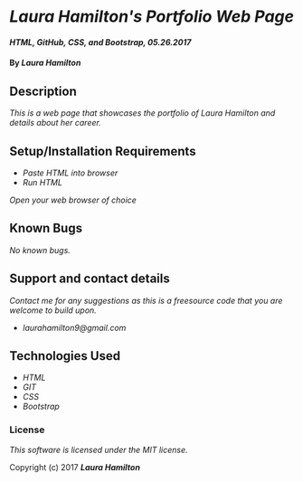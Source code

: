 # _Laura Hamilton's Portfolio Web Page_

#### _HTML, GitHub, CSS, and Bootstrap, 05.26.2017_

#### By _****Laura Hamilton****_

## Description

_This is a web page that showcases the portfolio of Laura Hamilton and details about her career._

## Setup/Installation Requirements

* _Paste HTML into browser_
* _Run HTML_

_Open your web browser of choice_

## Known Bugs

_No known bugs._

## Support and contact details

_Contact me for any suggestions as this is a freesource code that you are welcome to build upon._
* _laurahamilton9@gmail.com_

## Technologies Used

* _HTML_
* _GIT_
* _CSS_
* _Bootstrap_

### License

*This software is licensed under the MIT license.*

Copyright (c) 2017 **_Laura Hamilton_**
